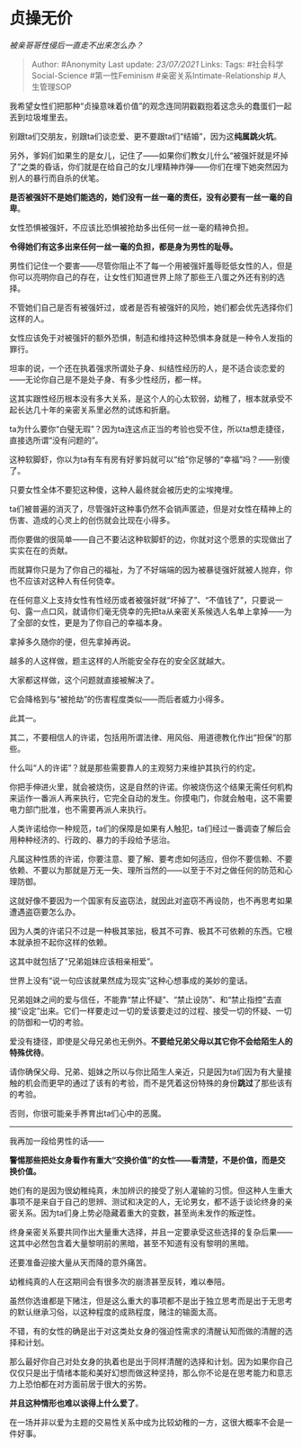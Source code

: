 # 贞操无价
*被亲哥哥性侵后一直走不出来怎么办？*

> Author: #Anonymity
Last update: *23/07/2021* 
Links:
Tags: #社会科学Social-Science #第一性Feminism #亲密关系Intimate-Relationship  #人生管理SOP 



我希望女性们把那种“贞操意味着价值”的观念连同阴戳戳抱着这念头的蠢蛋们一起丟到垃圾堆里去。

别跟ta们交朋友，别跟ta们谈恋爱、更不要跟ta们“结婚”，因为这**纯属跳火坑**。

另外，爹妈们如果生的是女儿，记住了——如果你们教女儿什么“被强奸就是坏掉了”之类的昏话，你们就是在给自己的女儿埋精神炸弹——你们在埋下她突然因为别人的暴行而自杀的伏笔。

**是否被强奸不是她们能选的，她们没有一丝一毫的责任，没有必要有一丝一毫的自卑**。

女性恐惧被强奸，不应该比恐惧被抢劫多出任何一丝一毫的精神负担。

**令得她们有这多出来任何一丝一毫的负担，都是身为男性的耻辱。**

男性们记住一个要害——尽管你阻止不了每一个用被强奸羞辱贬低女性的人，但是你可以亮明你自己的存在，让女性们知道世界上除了那些王八蛋之外还有别的选择。

不管她们自己是否有被强奸过，或者是否有被强奸的风险，她们都会优先选择你们这样的人。

女性应该免于对被强奸的额外恐惧，制造和维持这种恐惧本身就是一种令人发指的罪行。

坦率的说，一个还在执着强求所谓处子身、纠结性经历的人，是不适合谈恋爱的——无论你自己是不是处子身、有多少性经历，都一样。

这其实跟性经历根本没有多大关系，是这个人的心太软弱，幼稚了，根本就承受不起长达几十年的亲密关系里必然的试炼和折磨。

ta为什么要你“白璧无瑕”？因为ta连这点正当的考验也受不住，所以ta想走捷径，直接选所谓“没有问题的”。

这种软脚虾，你以为ta有车有房有好爹妈就可以“给”你足够的“幸福”吗？——别傻了。

只要女性全体不要犯这种傻，这种人最终就会被历史的尘埃掩埋。

ta们被普遍的消灭了，尽管强奸这种事仍然不会销声匿迹，但是对女性在精神上的伤害、造成的心灵上的创伤就会比现在小得多。

而你要做的很简单——自己不要沾这种软脚虾的边，你就对这个愿景的实现做出了实实在在的贡献。

而就算你只是为了你自己的福祉，为了不好端端的因为被暴徒强奸就被人抛弃，你也不应该对这种人有任何侥幸。

在任何意义上支持女性有性经历或者被强奸就“坏掉了”、“不值钱了”，只要说一句、露一点口风，就请你们毫无侥幸的先把ta从亲密关系候选人名单上拿掉——为了全部的女性，更是为了你自己的幸福本身。

拿掉多久随你的便，但先拿掉再说。

越多的人这样做，题主这样的人所能安全存在的安全区就越大。

大家都这样做，这个问题就直接被解决了。

它会降格到与“被抢劫”的伤害程度类似——而后者威力小得多。

此其一。

  

其二，不要相信人的许诺，包括用所谓法律、用风俗、用道德教化作出“担保”的那些。

什么叫“人的许诺”？就是那些需要靠人的主观努力来维护其执行的约定。

你把手伸进火里，就会被烧伤，这是自然的许诺。你被烧伤这个结果无需任何机构来运作一番派人再来执行，它完全自动的发生。你摸电门，你就会触电，这不需要电力部门批准，也不需要再派人来执行。

人类许诺给你一种规范，ta们的保障是如果有人触犯，ta们经过一番调查了解后会用种种经济的、行政的、暴力的手段给予惩治。

凡属这种性质的许诺，你要注意、要了解、要考虑如何适应，但你不要信赖、不要依赖、不要以为那就是万无一失、理所当然的——以至于不对之做任何的防范和心理防御。

这就好像不要因为一个国家有反盗窃法，就因此对盗窃不再设防，也不再思考如果遭遇盗窃要怎么办。

因为人类的许诺只不过是一种极其笨拙，极其不可靠、极其不可依赖的东西。它根本就承担不起你这样的依赖。

这其中就包括了“兄弟姐妹应该相亲相爱”。

世界上没有“说一句应该就果然成为现实”这种心想事成的美妙的童话。

兄弟姐妹之间的爱与信任，不能靠“禁止怀疑”、“禁止设防”、和“禁止指控”去直接“设定”出来。它们一样要走过一切的爱该要走过的过程、接受一切的怀疑、一切的防御和一切的考验。

爱没有捷径，即使是父母兄弟也无例外。**不要给兄弟父母以其它你不会给陌生人的特殊优待**。

请你确保父母、兄弟、姐妹之所以与你比陌生人亲近，只是因为ta们因为有大量接触的机会而更早的通过了该有的考验，而不是凭着这份特殊的身份**跳过**了那些该有的考验。

否则，你很可能亲手养育出ta们心中的恶魔。

---

我再加一段给男性的话——

**警惕那些把处女身看作有重大“交换价值”的女性——看清楚，不是价值，而是交换价值。**

她们有的是因为很幼稚纯真，未加辨识的接受了别人灌输的习惯。但这种人生重大事项不是来自于自己的思辨、测试和决定的人，无论男女，都不适于谈论终身的亲密关系。因为ta们身上势必隐藏着重大的变数，甚至尚未发作的叛逆性。

终身亲密关系要共同作出大量重大选择，并且一定要承受这些选择的复杂后果——这其中必然包含着大量黎明前的黑暗，甚至不知道有没有黎明的黑暗。

还要准备迎接大量从天而降的意外痛苦。

幼稚纯真的人在这期间会有很多次的崩溃甚至反转，难以奉陪。

虽然你选谁都是下赌注，但是这么重大的事项都不是出于独立思考而是出于无思考的默认继承习俗，以这种程度的成熟程度，赌注的输面太高。

不错，有的女性的确是出于对这类处女身的强迫性需求的清醒认知而做的清醒的选择和计划。

那么最好你自己对处女身的执着也是出于同样清醒的选择和计划。因为如果你自己仅仅只是出于情绪本能和美好幻想而做这种坚持，那么你不论是在思考能力和意志力上恐怕都在对方面前居于很大的劣势。

**并且这种情形也难以谈得上什么爱了**。

在一场并非以爱为主题的交易性关系中成为比较幼稚的一方，这很大概率不会是一件好事。

